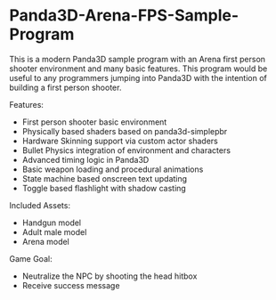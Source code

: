 # Panda3D-Arena-FPS-Sample-Program
This is a modern Panda3D sample program with an Arena first person shooter environment and many basic features. This program would be useful to any programmers jumping into Panda3D with the intention of building a first person shooter.

Features:
- First person shooter basic environment
- Physically based shaders based on panda3d-simplepbr
- Hardware Skinning support via custom actor shaders
- Bullet Physics integration of environment and characters
- Advanced timing logic in Panda3D
- Basic weapon loading and procedural animations
- State machine based onscreen text updating
- Toggle based flashlight with shadow casting

Included Assets:
- Handgun model
- Adult male model
- Arena model

Game Goal:
- Neutralize the NPC by shooting the head hitbox
- Receive success message
